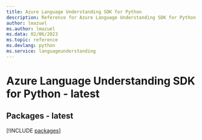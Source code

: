 ```yaml
---
title: Azure Language Understanding SDK for Python
description: Reference for Azure Language Understanding SDK for Python
author: lmazuel
ms.author: lmazuel
ms.data: 02/06/2023
ms.topic: reference
ms.devlang: python
ms.service: languageunderstanding
---
```

# Azure Language Understanding SDK for Python - latest
## Packages - latest
[!INCLUDE [packages](language-understanding-index.md)]